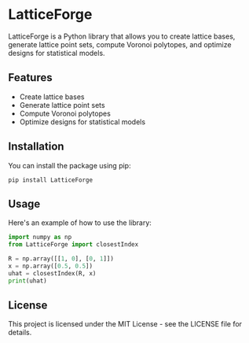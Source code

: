 # LatticeForge

LatticeForge is a Python library that allows you to create lattice bases, generate lattice point sets, compute Voronoi polytopes, and optimize designs for statistical models.

## Features

- Create lattice bases
- Generate lattice point sets
- Compute Voronoi polytopes
- Optimize designs for statistical models

## Installation

You can install the package using pip:

```
pip install LatticeForge
```


## Usage

Here's an example of how to use the library:

```python
import numpy as np
from LatticeForge import closestIndex

R = np.array([[1, 0], [0, 1]])
x = np.array([0.5, 0.5])
uhat = closestIndex(R, x)
print(uhat)
```

## License

This project is licensed under the MIT License - see the LICENSE file for details.

